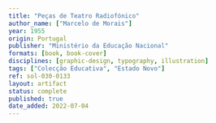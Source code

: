 ```yaml
---
title: "Peças de Teatro Radiofónico"
author_name: ["Marcelo de Morais"]
year: 1955
origin: Portugal
publisher: "Ministério da Educação Nacional"
formats: [book, book-cover]
disciplines: [graphic-design, typography, illustration]
tags: ["Colecção Educativa", "Estado Novo"]
ref: sol-030-0133
layout: artifact
status: complete
published: true
date_added: 2022-07-04
---
```

